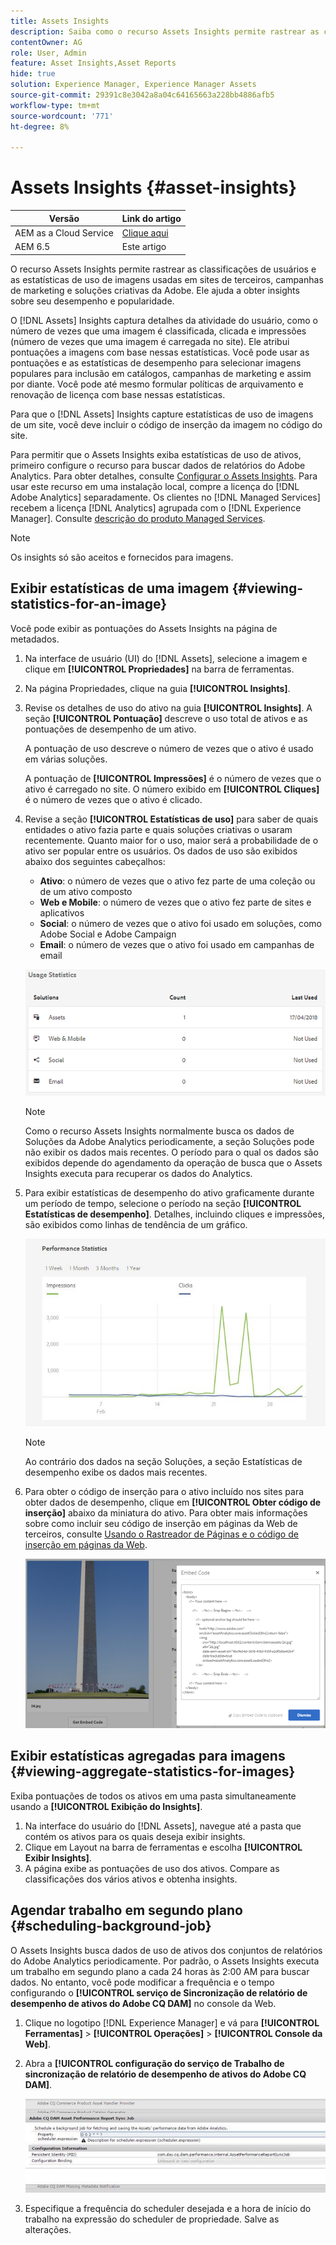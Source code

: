 ```yaml
---
title: Assets Insights
description: Saiba como o recurso Assets Insights permite rastrear as classificações de usuários e as estatísticas de uso de imagens usadas em sites de terceiros, campanhas de marketing e soluções criativas da Adobe.
contentOwner: AG
role: User, Admin
feature: Asset Insights,Asset Reports
hide: true
solution: Experience Manager, Experience Manager Assets
source-git-commit: 29391c8e3042a8a04c64165663a228bb4886afb5
workflow-type: tm+mt
source-wordcount: '771'
ht-degree: 8%

---
```


# Assets Insights {#asset-insights}

| Versão | Link do artigo |
| -------- | ---------------------------- |
| AEM as a Cloud Service | [Clique aqui](https://experienceleague.adobe.com/docs/experience-manager-cloud-service/content/assets/manage/assets-insights.html?lang=en) |
| AEM 6.5 | Este artigo |

O recurso Assets Insights permite rastrear as classificações de usuários e as estatísticas de uso de imagens usadas em sites de terceiros, campanhas de marketing e soluções criativas da Adobe. Ele ajuda a obter insights sobre seu desempenho e popularidade.

O [!DNL Assets] Insights captura detalhes da atividade do usuário, como o número de vezes que uma imagem é classificada, clicada e impressões (número de vezes que uma imagem é carregada no site). Ele atribui pontuações a imagens com base nessas estatísticas. Você pode usar as pontuações e as estatísticas de desempenho para selecionar imagens populares para inclusão em catálogos, campanhas de marketing e assim por diante. Você pode até mesmo formular políticas de arquivamento e renovação de licença com base nessas estatísticas.

Para que o [!DNL Assets] Insights capture estatísticas de uso de imagens de um site, você deve incluir o código de inserção da imagem no código do site.

Para permitir que o Assets Insights exiba estatísticas de uso de ativos, primeiro configure o recurso para buscar dados de relatórios do Adobe Analytics. Para obter detalhes, consulte [Configurar o Assets Insights](/help/assets/configure-asset-insights.md). Para usar este recurso em uma instalação local, compre a licença do [!DNL Adobe Analytics] separadamente. Os clientes no [!DNL Managed Services] recebem a licença [!DNL Analytics] agrupada com o [!DNL Experience Manager]. Consulte [descrição do produto Managed Services](https://helpx.adobe.com/legal/product-descriptions/adobe-experience-manager-managed-services.html).

>[!NOTE]
>
>Os insights só são aceitos e fornecidos para imagens.

## Exibir estatísticas de uma imagem {#viewing-statistics-for-an-image}

Você pode exibir as pontuações do Assets Insights na página de metadados.

1. Na interface de usuário (UI) do [!DNL Assets], selecione a imagem e clique em **[!UICONTROL Propriedades]** na barra de ferramentas.
1. Na página Propriedades, clique na guia **[!UICONTROL Insights]**.
1. Revise os detalhes de uso do ativo na guia **[!UICONTROL Insights]**. A seção **[!UICONTROL Pontuação]** descreve o uso total de ativos e as pontuações de desempenho de um ativo.

   A pontuação de uso descreve o número de vezes que o ativo é usado em várias soluções.

   A pontuação de **[!UICONTROL Impressões]** é o número de vezes que o ativo é carregado no site. O número exibido em **[!UICONTROL Cliques]** é o número de vezes que o ativo é clicado.

1. Revise a seção **[!UICONTROL Estatísticas de uso]** para saber de quais entidades o ativo fazia parte e quais soluções criativas o usaram recentemente. Quanto maior for o uso, maior será a probabilidade de o ativo ser popular entre os usuários. Os dados de uso são exibidos abaixo dos seguintes cabeçalhos:

   * **Ativo**: o número de vezes que o ativo fez parte de uma coleção ou de um ativo composto
   * **Web e Mobile**: o número de vezes que o ativo fez parte de sites e aplicativos
   * **Social**: o número de vezes que o ativo foi usado em soluções, como Adobe Social e Adobe Campaign
   * **Email**: o número de vezes que o ativo foi usado em campanhas de email

   ![estatísticas_de_uso](assets/usage_statistics.png)

   >[!NOTE]
   >
   >Como o recurso Assets Insights normalmente busca os dados de Soluções da Adobe Analytics periodicamente, a seção Soluções pode não exibir os dados mais recentes. O período para o qual os dados são exibidos depende do agendamento da operação de busca que o Assets Insights executa para recuperar os dados do Analytics.

1. Para exibir estatísticas de desempenho do ativo graficamente durante um período de tempo, selecione o período na seção **[!UICONTROL Estatísticas de desempenho]**. Detalhes, incluindo cliques e impressões, são exibidos como linhas de tendência de um gráfico.

   ![chlimage_1-3](assets/chlimage_1-3.jpeg)

   >[!NOTE]
   >
   >Ao contrário dos dados na seção Soluções, a seção Estatísticas de desempenho exibe os dados mais recentes.

1. Para obter o código de inserção para o ativo incluído nos sites para obter dados de desempenho, clique em **[!UICONTROL Obter código de inserção]** abaixo da miniatura do ativo. Para obter mais informações sobre como incluir seu código de inserção em páginas da Web de terceiros, consulte [Usando o Rastreador de Páginas e o código de inserção em páginas da Web](/help/assets/use-page-tracker.md).

   ![chlimage_1-98](assets/chlimage_1-303.png)

## Exibir estatísticas agregadas para imagens {#viewing-aggregate-statistics-for-images}

Exiba pontuações de todos os ativos em uma pasta simultaneamente usando a **[!UICONTROL Exibição do Insights]**.

1. Na interface do usuário do [!DNL Assets], navegue até a pasta que contém os ativos para os quais deseja exibir insights.
1. Clique em Layout na barra de ferramentas e escolha **[!UICONTROL Exibir Insights]**.
1. A página exibe as pontuações de uso dos ativos. Compare as classificações dos vários ativos e obtenha insights.

## Agendar trabalho em segundo plano {#scheduling-background-job}

O Assets Insights busca dados de uso de ativos dos conjuntos de relatórios do Adobe Analytics periodicamente. Por padrão, o Assets Insights executa um trabalho em segundo plano a cada 24 horas às 2:00 AM para buscar dados. No entanto, você pode modificar a frequência e o tempo configurando o **[!UICONTROL serviço de Sincronização de relatório de desempenho de ativos do Adobe CQ DAM]** no console da Web.

1. Clique no logotipo [!DNL Experience Manager] e vá para **[!UICONTROL Ferramentas]** > **[!UICONTROL Operações]** > **[!UICONTROL Console da Web]**.
1. Abra a **[!UICONTROL configuração do serviço de Trabalho de sincronização de relatório de desempenho de ativos do Adobe CQ DAM]**.

   ![chlimage_1-99](assets/chlimage_1-304.png)

1. Especifique a frequência do scheduler desejada e a hora de início do trabalho na expressão do scheduler de propriedade. Salve as alterações.

